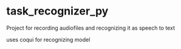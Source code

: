 # task_recognizer_py

Project for recording audiofiles and recognizing it as speech to text

uses coqui for recognizing model

